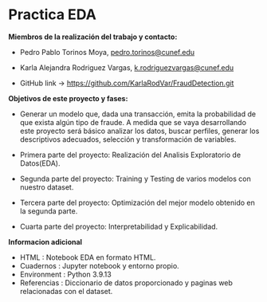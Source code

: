 # Practica EDA

**Miembros de la realización del trabajo y contacto:**

- Pedro Pablo Torinos Moya, pedro.torinos@cunef.edu
- Karla Alejandra Rodriguez Vargas, k.rodriguezvargas@cunef.edu

- GitHub link -> https://github.com/KarlaRodVar/FraudDetection.git

**Objetivos de este proyecto y fases:**

- Generar un modelo que, dada una transacción, emita la probabilidad de que exista algún tipo de fraude. A medida que se vaya desarrollando este proyecto será básico analizar los datos, buscar perfiles, generar los descriptivos adecuados, selección y transformación de variables.

- Primera parte del proyecto: Realización del Analisis Exploratorio de Datos(EDA).
- Segunda parte del proyecto: Training y Testing de varios modelos con nuestro dataset.
- Tercera parte del proyecto: Optimización del mejor modelo obtenido en la segunda parte. 
- Cuarta parte del proyecto: Interpretabilidad y Explicabilidad.

**Informacion adicional**

- HTML : Notebook EDA en formato HTML.
- Cuadernos : Jupyter notebook y entorno propio.
- Environment : Python 3.9.13
- Referencias : Diccionario de datos proporcionado y paginas web relacionadas con el dataset. 
